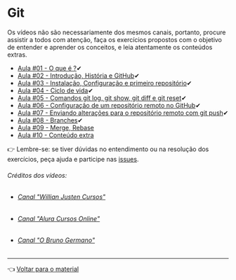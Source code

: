 # Git

Os vídeos não são necessariamente dos mesmos canais, portanto, procure assistir a todos com atenção, faça os exercícios propostos com o objetivo de entender e aprender os conceitos, e leia atentamente os conteúdos extras.

- [Aula #01 - O que é ?](aula01/aula.md)✔
- [Aula #02 - Introdução, História e GitHub](aula02/aula.md)✔
- [Aula #03 - Instalação, Configuração e primeiro repositório](aula03/aula.md)✔
- [Aula #04 - Ciclo de vida](aula04/aula.md)✔
- [Aula #05 - Comandos git log, git show, git diff e git reset](aula05/aula.md)✔
- [Aula #06 - Configuração de um repositório remoto no GitHub](aula06/aula.md)✔
- [Aula #07 - Enviando alterações para o repositório remoto com git push](aula07/aula.md)✔
- [Aula #08 - Branches](aula08/aula.md)✔
- [Aula #09 - Merge, Rebase](aula09/aula.md)
- [Aula #10 - Conteúdo extra](aula10/aula.md)

👉 Lembre-se: se tiver dúvidas no entendimento ou na resolução dos exercícios, peça ajuda e participe nas [issues](https://github.com/cwi-reset/edicao-04-level-1/issues).

###### _Créditos dos vídeos:_
 - ###### [Canal "Willian Justen Cursos"](https://www.youtube.com/c/WillianJustenCursos)
 - ###### [Canal "Alura Cursos Online"](https://www.youtube.com/channel/UCo7EHzKF2zDFWszw7Dg4mPw)
 - ###### [Canal "O Bruno Germano"](https://www.youtube.com/channel/UCBWbWViVqDHckknir8PIIdg)
 
---

👈 [Voltar para o material](../material.md)
